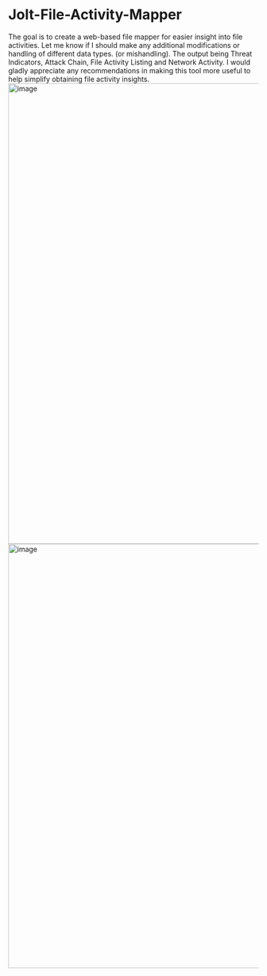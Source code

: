 # Jolt-File-Activity-Mapper

The goal is to create a web-based file mapper for easier insight into file activities. Let me know if I should make any additional modifications or handling of different data types. (or mishandling).
The output being Threat Indicators, Attack Chain, File Activity Listing and Network Activity.
I would gladly appreciate any recommendations in making this tool more useful to help simplify obtaining file activity insights.
<img width="1400" height="925" alt="image" src="https://github.com/user-attachments/assets/7e2fbb45-b0e4-4b63-a83a-ef1d98486d17" />
<img width="935" height="852" alt="image" src="https://github.com/user-attachments/assets/0a81056b-3582-4b12-8016-c94d09d1db22" />
